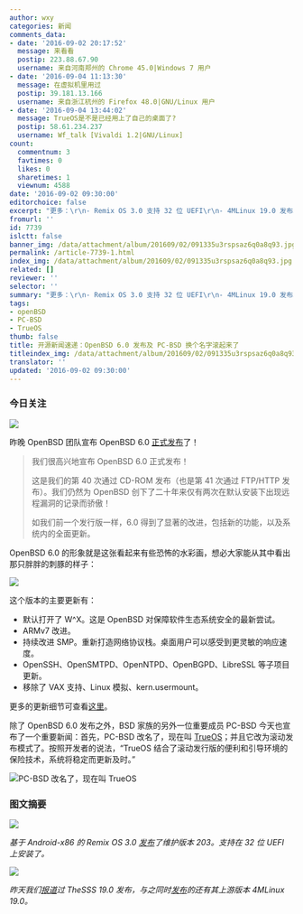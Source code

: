 ```yaml
---
author: wxy
categories: 新闻
comments_data:
- date: '2016-09-02 20:17:52'
  message: 来看看
  postip: 223.88.67.90
  username: 来自河南郑州的 Chrome 45.0|Windows 7 用户
- date: '2016-09-04 11:13:30'
  message: 在虚拟机里用过
  postip: 39.181.13.166
  username: 来自浙江杭州的 Firefox 48.0|GNU/Linux 用户
- date: '2016-09-04 13:44:02'
  message: TrueOS是不是已经用上了自己的桌面了?
  postip: 58.61.234.237
  username: Wf_talk [Vivaldi 1.2|GNU/Linux]
count:
  commentnum: 3
  favtimes: 0
  likes: 0
  sharetimes: 1
  viewnum: 4588
date: '2016-09-02 09:30:00'
editorchoice: false
excerpt: "更多：\r\n- Remix OS 3.0 支持 32 位 UEFI\r\n- 4MLinux 19.0 发布。"
fromurl: ''
id: 7739
islctt: false
banner_img: /data/attachment/album/201609/02/091335u3rspsaz6q0a8q93.jpg
permalink: /article-7739-1.html
index_img: /data/attachment/album/201609/02/091335u3rspsaz6q0a8q93.jpg
related: []
reviewer: ''
selector: ''
summary: "更多：\r\n- Remix OS 3.0 支持 32 位 UEFI\r\n- 4MLinux 19.0 发布。"
tags:
- openBSD
- PC-BSD
- TrueOS
thumb: false
title: 开源新闻速递：OpenBSD 6.0 发布及 PC-BSD 换个名字滚起来了
titleindex_img: /data/attachment/album/201609/02/091335u3rspsaz6q0a8q93.jpg
translator: ''
updated: '2016-09-02 09:30:00'
---
```


### 今日关注


![](/data/attachment/album/201609/02/091335u3rspsaz6q0a8q93.jpg)


昨晚 OpenBSD 团队宣布 OpenBSD 6.0 [正式发布](http://undeadly.org/cgi?action=article&sid=20160901090415)了！



> 
> 我们很高兴地宣布 OpenBSD 6.0 正式发布！
> 
> 
> 这是我们的第 40 次通过 CD-ROM 发布（也是第 41 次通过 FTP/HTTP 发布）。我们仍然为 OpenBSD 创下了二十年来仅有两次在默认安装下出现远程漏洞的记录而骄傲！
> 
> 
> 如我们前一个发行版一样，6.0 得到了显著的改进，包括新的功能，以及系统内的全面更新。
> 
> 
> 


OpenBSD 6.0 的形象就是这张看起来有些恐怖的水彩画，想必大家能从其中看出那只胖胖的刺豚的样子：


![](/data/attachment/album/201609/02/093111fhwl8b6jmhbbz8y5.jpg)


这个版本的主要更新有：


* 默认打开了 W^X。这是 OpenBSD 对保障软件生态系统安全的最新尝试。
* ARMv7 改进。
* 持续改进 SMP。重新打造网络协议栈。桌面用户可以感受到更灵敏的响应速度。
* OpenSSH、OpenSMTPD、OpenNTPD、OpenBGPD、LibreSSL 等子项目更新。
* 移除了 VAX 支持、Linux 模拟、kern.usermount。


更多的更新细节可查看[这里](https://www.openbsd.org/60.html)。


除了 OpenBSD 6.0 发布之外，BSD 家族的另外一位重要成员 PC-BSD 今天也宣布了一个重要新闻：首先，PC-BSD 改名了，现在叫 [TrueOS](https://www.trueos.org/2016/09/01/pc-bsd-evolves-into-trueos/)；并且它改为滚动发布模式了。按照开发者的说法，“TrueOS 结合了滚动发行版的便利和引导环境的保险技术，系统将稳定而更新及时。”


![PC-BSD 改名了，现在叫 TrueOS](/data/attachment/album/201609/02/093033dmy0dtxf07szjjj7.jpg)


### 图文摘要


![](/data/attachment/album/201609/02/092033mcgcfzoibbeaqebc.jpg)


*基于 Android-x86 的 Remix OS 3.0 [发布](http://support.jide.com/hc/en-us/articles/218097127--Remix-OS-for-PC-Update-3-0-203)了维护版本 203。支持在 32 位 UEFI 上安装了。*


![](/data/attachment/album/201609/02/092407xvsvsilrzp3ownwp.jpg)


*昨天我们[报道](/article-7736-1.html)过 TheSSS 19.0 发布，与之同时[发布](http://4mlinux-releases.blogspot.ro/2016/09/4mlinux-190-stable-released.html)的还有其上游版本 4MLinux 19.0。*